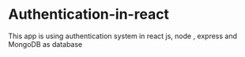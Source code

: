 # Authentication-in-react
This app is using authentication system in react js, node , express and MongoDB as database
